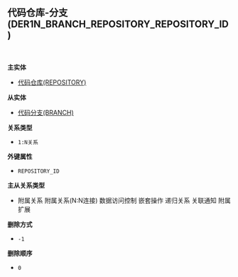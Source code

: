 ## 代码仓库-分支(DER1N_BRANCH_REPOSITORY_REPOSITORY_ID) <!-- {docsify-ignore-all} -->



<br>
<p class="panel-title"><b>主实体</b></p>

* [代码仓库(REPOSITORY)](module/DevOps/repository)

<p class="panel-title"><b>从实体</b></p>

* [代码分支(BRANCH)](module/DevOps/branch)

<p class="panel-title"><b>关系类型</b></p>

* `1:N关系`

<p class="panel-title"><b>外键属性</b></p>

* `REPOSITORY_ID`

<p class="panel-title"><b>主从关系类型</b></p>

* <i class="fa fa-square"/></i> 附属关系 <i class="fa fa-square"/></i> 附属关系(N:N连接) <i class="fa fa-square"/></i> 数据访问控制 <i class="fa fa-square"/></i> 嵌套操作 <i class="fa fa-square"/></i> 递归关系 <i class="fa fa-square"/></i> 关联通知 <i class="fa fa-square"/></i> 附属扩展

<p class="panel-title"><b>删除方式</b></p>

* `-1`

<p class="panel-title"><b>删除顺序</b></p>

* `0`
